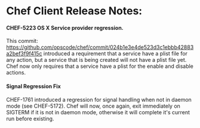 <!---
This file is reset every time a new release is done. The contents of this file are for the currently unreleased version.

Example Note:

## Example Heading
Details about the thing that changed that needs to get included in the Release Notes in markdown.
-->
# Chef Client Release Notes:

#### CHEF-5223 OS X Service provider regression.

This commit: https://github.com/opscode/chef/commit/024b1e3e4de523d3c1ebbb42883a2bef3f9f415c
introduced a requirement that a service have a plist file for any
action, but a service that is being created will not have a plist file
yet. Chef now only requires that a service have a plist for the enable
and disable actions.

#### Signal Regression Fix

CHEF-1761 introduced a regression for signal handling when not in daemon mode
(see CHEF-5172). Chef will now, once again, exit immediately on SIGTERM if it
is not in daemon mode, otherwise it will complete it's current run before
existing.
